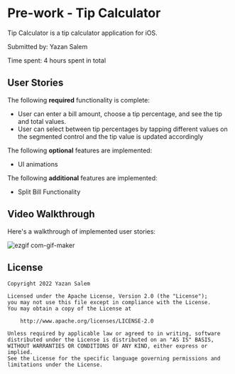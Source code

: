 # Pre-work - Tip Calculator

Tip Calculator is a tip calculator application for iOS.

Submitted by: Yazan Salem

Time spent: 4 hours spent in total

## User Stories

The following **required** functionality is complete:

* User can enter a bill amount, choose a tip percentage, and see the tip and total values.
* User can select between tip percentages by tapping different values on the segmented control and the tip value is updated accordingly

The following **optional** features are implemented:

* UI animations

The following **additional** features are implemented:

* Split Bill Functionality

## Video Walkthrough

Here's a walkthrough of implemented user stories:

![ezgif com-gif-maker](https://user-images.githubusercontent.com/77870522/185773101-b490e784-bab2-4211-b0f8-65be55b8fda3.gif)


## License

    Copyright 2022 Yazan Salem

    Licensed under the Apache License, Version 2.0 (the "License");
    you may not use this file except in compliance with the License.
    You may obtain a copy of the License at

        http://www.apache.org/licenses/LICENSE-2.0

    Unless required by applicable law or agreed to in writing, software
    distributed under the License is distributed on an "AS IS" BASIS,
    WITHOUT WARRANTIES OR CONDITIONS OF ANY KIND, either express or implied.
    See the License for the specific language governing permissions and
    limitations under the License.
